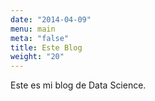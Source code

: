 ```yaml
---
date: "2014-04-09"
menu: main
meta: "false"
title: Este Blog
weight: "20"
---
```


Este es mi blog de Data Science.